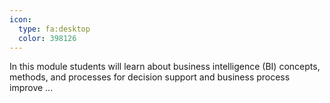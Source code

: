 ```yaml
---
icon:
  type: fa:desktop
  color: 398126
---
```


In this module students will learn about business intelligence (BI) concepts, methods, and processes for decision support and business process improve ... 
